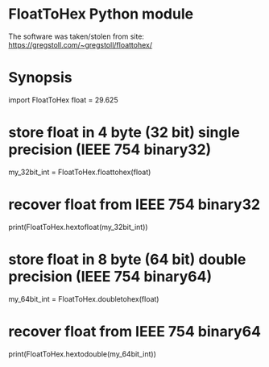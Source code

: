 # FloatToHex Python module

The software was taken/stolen from site:
  https://gregstoll.com/~gregstoll/floattohex/

# Synopsis

import FloatToHex
float = 29.625

# store float in 4 byte (32 bit) single precision (IEEE 754 binary32)
my_32bit_int = FloatToHex.floattohex(float)

# recover float from IEEE 754 binary32
print(FloatToHex.hextofloat(my_32bit_int))

# store float in 8 byte (64 bit) double precision (IEEE 754 binary64)
my_64bit_int = FloatToHex.doubletohex(float)

# recover float from IEEE 754 binary64
print(FloatToHex.hextodouble(my_64bit_int))

